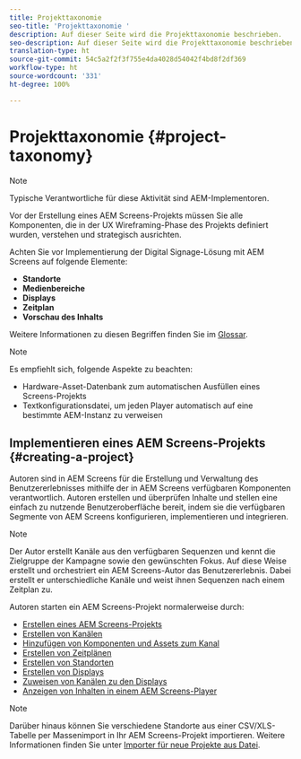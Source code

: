 ```yaml
---
title: Projekttaxonomie
seo-title: 'Projekttaxonomie '
description: Auf dieser Seite wird die Projekttaxonomie beschrieben.
seo-description: Auf dieser Seite wird die Projekttaxonomie beschrieben.
translation-type: ht
source-git-commit: 54c5a2f2f3f755e4da4028d54042f4bd8f2df369
workflow-type: ht
source-wordcount: '331'
ht-degree: 100%

---
```



# Projekttaxonomie {#project-taxonomy}

>[!NOTE]
>
>Typische Verantwortliche für diese Aktivität sind AEM-Implementoren.

Vor der Erstellung eines AEM Screens-Projekts müssen Sie alle Komponenten, die in der UX Wireframing-Phase des Projekts definiert wurden, verstehen und strategisch ausrichten.

Achten Sie vor Implementierung der Digital Signage-Lösung mit AEM Screens auf folgende Elemente:

* **Standorte**
* **Medienbereiche**
* **Displays**
* **Zeitplan**
* **Vorschau des Inhalts**

Weitere Informationen zu diesen Begriffen finden Sie im [Glossar](https://helpx.adobe.com/experience-manager/6-5/screens/using/screens-glossary.html).

>[!NOTE]
>
>Es empfiehlt sich, folgende Aspekte zu beachten:
>
>* Hardware-Asset-Datenbank zum automatischen Ausfüllen eines Screens-Projekts
>* Textkonfigurationsdatei, um jeden Player automatisch auf eine bestimmte AEM-Instanz zu verweisen


## Implementieren eines AEM Screens-Projekts {#creating-a-project}

Autoren sind in AEM Screens für die Erstellung und Verwaltung des Benutzererlebnisses mithilfe der in AEM Screens verfügbaren Komponenten verantwortlich. Autoren erstellen und überprüfen Inhalte und stellen eine einfach zu nutzende Benutzeroberfläche bereit, indem sie die verfügbaren Segmente von AEM Screens konfigurieren, implementieren und integrieren.

>[!NOTE]
>
>Der Autor erstellt Kanäle aus den verfügbaren Sequenzen und kennt die Zielgruppe der Kampagne sowie den gewünschten Fokus. Auf diese Weise erstellt und orchestriert ein AEM Screens-Autor das Benutzererlebnis. Dabei erstellt er unterschiedliche Kanäle und weist ihnen Sequenzen nach einem Zeitplan zu.

Autoren starten ein AEM Screens-Projekt normalerweise durch:

* [Erstellen eines AEM Screens-Projekts](https://helpx.adobe.com/experience-manager/6-5/screens/using/creating-a-screens-project.html)
* [Erstellen von Kanälen](https://helpx.adobe.com/experience-manager/6-5/screens/using/managing-channels.html)
* [Hinzufügen von Komponenten und Assets zum Kanal](https://helpx.adobe.com/experience-manager/6-5/screens/using/adding-components-to-a-channel.html)
* [Erstellen von Zeitplänen](https://helpx.adobe.com/experience-manager/6-5/screens/using/managing-schedules.html)
* [Erstellen von Standorten](https://helpx.adobe.com/experience-manager/6-5/screens/using/managing-locations.html)
* [Erstellen von Displays](https://helpx.adobe.com/experience-manager/6-5/screens/using/managing-displays.html)
* [Zuweisen von Kanälen zu den Displays](https://helpx.adobe.com/experience-manager/6-5/screens/using/channel-assignment.html)
* [Anzeigen von Inhalten in einem AEM Screens-Player](https://helpx.adobe.com/experience-manager/6-5/screens/using/working-with-screens-player.html)

>[!NOTE]
>Darüber hinaus können Sie verschiedene Standorte aus einer CSV/XLS-Tabelle per Massenimport in Ihr AEM Screens-Projekt importieren. Weitere Informationen finden Sie unter [Importer für neue Projekte aus Datei](https://helpx.adobe.com/experience-manager/6-5/screens/using/project-importer.html).
